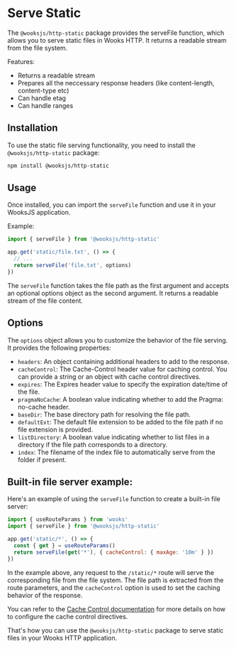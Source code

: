 # Serve Static

The `@wooksjs/http-static` package provides the serveFile function,
which allows you to serve static files in Wooks HTTP.
It returns a readable stream from the file system.

Features:

- Returns a readable stream
- Prepares all the neccessary response headers (like content-length, content-type etc)
- Can handle etag
- Can handle ranges

## Installation

To use the static file serving functionality, you need to install the `@wooksjs/http-static` package:

```bash
npm install @wooksjs/http-static
```

## Usage

Once installed, you can import the `serveFile` function and use it in your WooksJS application.

Example:

```js
import { serveFile } from '@wooksjs/http-static'

app.get('static/file.txt', () => {
  // ...
  return serveFile('file.txt', options)
})
```

The `serveFile` function takes the file path as the first argument and accepts an optional
options object as the second argument. It returns a readable stream of the file content.

## Options

The `options` object allows you to customize the behavior of the file serving. It provides the following properties:

- `headers`: An object containing additional headers to add to the response.
- `cacheControl`: The Cache-Control header value for caching control. You can provide a string or an object with cache control directives.
- `expires`: The Expires header value to specify the expiration date/time of the file.
- `pragmaNoCache`: A boolean value indicating whether to add the Pragma: no-cache header.
- `baseDir`: The base directory path for resolving the file path.
- `defaultExt`: The default file extension to be added to the file path if no file extension is provided.
- `listDirectory`: A boolean value indicating whether to list files in a directory if the file path corresponds to a directory.
- `index`: The filename of the index file to automatically serve from the folder if present.

## Built-in file server example:

Here's an example of using the `serveFile` function to create a built-in file server:

```js
import { useRouteParams } from 'wooks'
import { serveFile } from '@wooksjs/http-static'

app.get('static/*', () => {
  const { get } = useRouteParams()
  return serveFile(get('*'), { cacheControl: { maxAge: '10m' } })
})
```

In the example above, any request to the `/static/*` route will serve the corresponding file from the file system.
The file path is extracted from the route parameters, and the `cacheControl` option is used to set the caching behavior of the response.

You can refer to the [Cache Control documentation](./composables/response.md#cache-control) for more details on how to configure the cache control directives.

That's how you can use the `@wooksjs/http-static` package to serve static files in your Wooks HTTP application.
